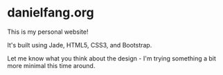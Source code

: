 # danielfang.org
This is my personal website!

It's built using Jade, HTML5, CSS3, and Bootstrap. 

Let me know what you think about the design - I'm trying something a bit more minimal this time around.
